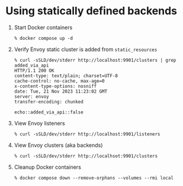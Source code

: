 # Using statically defined backends

1. Start Docker containers
    ```command
    % docker compose up -d
    ```
1. Verify Envoy static cluster is added from `static_resources`
    ```command
    % curl -sSLD/dev/stderr http://localhost:9901/clusters | grep added_via_api
    HTTP/1.1 200 OK
    content-type: text/plain; charset=UTF-8
    cache-control: no-cache, max-age=0
    x-content-type-options: nosniff
    date: Tue, 21 Nov 2023 11:23:02 GMT
    server: envoy
    transfer-encoding: chunked

    echo::added_via_api::false
    ```
1. View Envoy listeners
    ```command
    % curl -sSLD/dev/stderr http://localhost:9901/listeners
    ```
1. View Envoy clusters (aka backends)
    ```command
    % curl -sSLD/dev/stderr http://localhsot:9901/clusters
    ```
1. Cleanup Docker containers
    ```command
    % docker compose down --remove-orphans --volumes --rmi local
    ```
